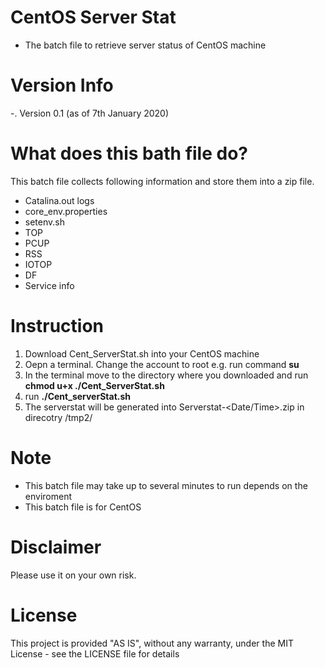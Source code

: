 # CentOS Server Stat
- The batch file to retrieve server status of CentOS machine

# Version Info
-. Version 0.1 (as of 7th January 2020)

# What does this bath file do?
This batch file collects following information and store them into a zip file.
- Catalina.out logs 
- core_env.properties
- setenv.sh
- TOP
- PCUP
- RSS
- IOTOP
- DF 
- Service info

# Instruction
1. Download Cent_ServerStat.sh into your CentOS machine
2. Oepn a terminal. Change the account to root e.g. run command <B>su</B>
3. In the terminal move to the directory where you downloaded and run 
   <B>chmod u+x ./Cent_ServerStat.sh</B>
4. run <B>./Cent_serverStat.sh</B>
5. The serverstat will be generated into Serverstat-<Date/Time>.zip in direcotry /tmp2/

# Note
- This batch file may take up to several minutes to run depends on the enviroment 
- This batch file is for CentOS


# Disclaimer
Please use it on your own risk. 

# License
This project is provided "AS IS", without any warranty, under the MIT License - see the LICENSE file for details
